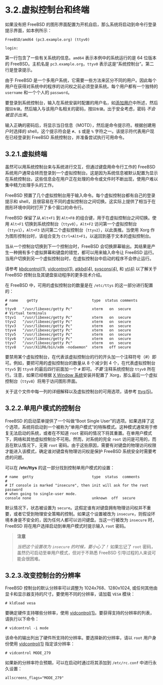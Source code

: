 # 3.2.虚拟控制台和终端

如果没有把 FreeBSD 的图形界面配置为开机自启，那么系统将启动到命令行登录提示界面，如本例所示：

```shell-session
FreeBSD/amd64 (pc3.example.org) (ttyv0)

login:
```

第一行包含了一些有关系统的信息。`amd64` 表示本例中的系统运行的是 64 位版本的 FreeBSD。主机名是 `pc3.example.org`，`ttyv0` 表示这是“系统控制台”。第二行是登录提示。

由于 FreeBSD 是一个多用户系统，它需要一些方法来区分不同的用户。因此每个用户在获得对系统中的程序的访问权之前必须登录系统。每个用户都有一个独特的 `username` 和一个个人的 `password`。

要登录到系统控制台，输入在系统安装时配置的用户名，如[添加用户](https://docs.freebsd.org/en/books/handbook/bsdinstall/index.html#bsdinstall-addusers)中所述，然后按`回车键`。然后输入与该用户名相关的密码，按`回车键`。出于安全考虑，密码 _不会被显示出来_。

输入正确的密码后，将显示当日信息（MOTD），然后是命令提示符。根据创建用户时选择的 shell，这个提示符会是 `#`、`$` 或是 `%` 字符之一。该提示符代表用户现在已经登录到 FreeBSD 系统控制台，并准备尝试执行可用命令。

## 3.2.1.虚拟终端

虽然可以用系统控制台来与系统进行交互，但通过键盘用命令行工作的 FreeBSD 系统用户通常会转而登录到一个虚拟控制台。这是因为系统信息被默认配置为显示在系统控制台。这些信息会在用户正在处理的命令或文件时不断出现，使用户难以集中精力处理手头的工作。

FreeBSD 预置了几个虚拟控制台用于输入命令。每个虚拟控制台都有自己的登录提示和 shell，且很容易在不同的虚拟控制台之间切换。这实际上提供了相当于在图形环境中同时打开了多个窗口的命令行。

FreeBSD 保留了从 `Alt+F1` 到 `Alt+F8` 的组合键，用于在虚拟控制台之间切换。使用 `Alt+F1` 切换到系统控制台（`ttyv0`），`Alt+F2` 访问第一个虚拟控制台（`ttyv1`），`Alt+F3` 访问第二个虚拟控制台（`ttyv2`），以此类推。当使用 Xorg 作为图形控制台时，该组合变为 `Ctrl+Alt+F1`，以返回到基于文本的虚拟控制台。

当从一个控制台切换到下一个控制台时，FreeBSD 会切换屏幕输出。其结果是产生一种拥有多个虚拟屏幕和键盘的错觉，都可以用来输入命令让 FreeBSD 运行。当用户切换到另一个虚拟控制台时，在虚拟控制台中启动的程序不会停止运行。

请参考 [kbdcontrol(1)](https://www.freebsd.org/cgi/man.cgi?query=kbdcontrol&sektion=1&format=html), [vidcontrol(1)](https://www.freebsd.org/cgi/man.cgi?query=vidcontrol&sektion=1&format=html), [atkbd(4)](https://www.freebsd.org/cgi/man.cgi?query=atkbd&sektion=4&format=html), [syscons(4)](https://www.freebsd.org/cgi/man.cgi?query=syscons&sektion=4&format=html), 和 [vt(4)](https://www.freebsd.org/cgi/man.cgi?query=vt&sektion=4&format=html) 以了解关于 FreeBSD 控制台及其键盘驱动程序的更多技术介绍。

在 FreeBSD 中，可用的虚拟控制台的数量是在 `/etc/ttys` 的这一部分进行配置的：

```shell-session
# name    getty                         type  status comments
#
ttyv0   "/usr/libexec/getty Pc"         xterm   on  secure
# Virtual terminals
ttyv1   "/usr/libexec/getty Pc"         xterm   on  secure
ttyv2   "/usr/libexec/getty Pc"         xterm   on  secure
ttyv3   "/usr/libexec/getty Pc"         xterm   on  secure
ttyv4   "/usr/libexec/getty Pc"         xterm   on  secure
ttyv5   "/usr/libexec/getty Pc"         xterm   on  secure
ttyv6   "/usr/libexec/getty Pc"         xterm   on  secure
ttyv7   "/usr/libexec/getty Pc"         xterm   on  secure
ttyv8   "/usr/X11R6/bin/xdm -nodaemon"  xterm   off secure
```

要禁用某个虚拟控制台，在代表该虚拟控制台的行的开头加一个注释符号（#）即可。例如，要把可用的虚拟控制台的数量从 8 个减少到 4 个，在代表虚拟控制台 `ttyv5` 到 `ttyv8` 的最后四行前面加一个 `#` 即可。_不要_ 注释系统控制台 `ttyv0` 所在行。注意，如果已经根据 [X Window 系统](https://docs.freebsd.org/en/books/handbook/x11/index.html#x11)安装并配置了 Xorg，那么最后一个虚拟控制台（`ttyv8`）将用于访问图形界面。

关于这个文件中每一列的详细解释以及虚拟控制台的可用选项，请参考 [ttys(5)](https://www.freebsd.org/cgi/man.cgi?query=ttys&sektion=5&format=html)。

## 3.2.2.单用户模式的控制台

FreeBSD 的启动菜单提供了一个叫做“Boot Single User”的选项。如果选择了这个选项，系统将启动到一个被称为“单用户模式”的特殊模式。这种模式通常用于修复无法启动的系统，或者在不知道 `root` 密码的情况下将其重置。在单用户模式下，网络和其他虚拟控制台不可用。然而，对系统的完全 `root` 访问是可用的，而且在默认情况下，无需 `root` 密码。由于这些原因，需要有对键盘的物理访问权限才能进入该模式，确定谁对键盘有物理访问权是保护 FreeBSD 系统安全时需要考虑的问题。

可以在 **/etc/ttys** 的这一部分找到控制单用户模式的设置：

```shell-session
# name  getty                           type  status  comments
#
# If console is marked "insecure", then init will ask for the root password
# when going to single-user mode.
console none                            unknown  off  secure
```

默认情况下，状态被设置为 `secure`。这假定谁有对键盘拥有物理访问权并不重要，或者它受到物理安全策略的控制。如果这个设置被改为 `insecure`，则假设环境本身是不安全的，因为任何人都可以访问键盘。当这一行被改为 `insecure` 时，FreeBSD 将在用户选择启动到单用户模式时提示输入 `root` 密码。

> **注意**
>
> _当把这个设置改为 `insecure` 的时候，要小心了！_ 如果忘记了 `root` 密码，虽然仍可启动至单用户模式，但对于不熟悉 FreeBSD 引导过程的人来说可能会很困难。

## 3.2.3.改变控制台的分辨率

FreeBSD 控制台的默认分辨率可以调整为 1024x768、1280x1024, 或任何其他由显卡和显示器支持的尺寸。要使用不同的分辨率，请加载 `VESA` 模块：

```shell-session
# kldload vesa
```

要确定硬件支持哪些分辨率，使用 [vidcontrol(1)](https://www.freebsd.org/cgi/man.cgi?query=vidcontrol&sektion=1&format=html)。要获得支持的分辨率的列表，请执行以下命令：

```shell-session
# vidcontrol -i mode
```

该命令的输出列出了硬件所支持的分辨率。要选择新的分辨率，请以 `root` 用户身份使用 [vidcontrol(1)](https://www.freebsd.org/cgi/man.cgi?query=vidcontrol&sektion=1&format=html) 指定该分辨率：

```shell-session
# vidcontrol MODE_279
```

如果新的分辨率符合预期，可以在启动时通过将其添加到 `/etc/rc.conf` 中进行永久设置：

```shell-session
allscreens_flags="MODE_279"
```
